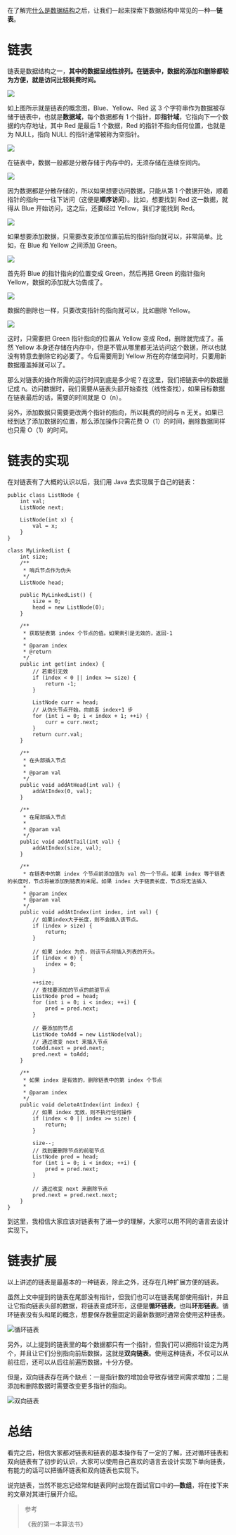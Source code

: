 在了解完[什么是数据结构](https://www.tianheyu.top/archives/what-is-data-structure)之后，让我们一起来探索下数据结构中常见的一种—**链表**。

# 链表

链表是数据结构之一，**其中的数据呈线性排列。在链表中，数据的添加和删除都较为方便，就是访问比较耗费时间。**

![](https://img-blog.csdnimg.cn/20200208233442679.png)

如上图所示就是链表的概念图，Blue、Yellow、Red 这 3 个字符串作为数据被存储于链表中，也就是**数据域**，每个数据都有 1 个指针，即**指针域**，它指向下一个数据的内存地址，其中 Red 是最后 1 个数据，Red 的指针不指向任何位置，也就是为 NULL，指向 NULL 的指针通常被称为空指针。

![](https://img-blog.csdnimg.cn/20200208233706544.png)

在链表中，数据一般都是分散存储于内存中的，无须存储在连续空间内。

![](https://img-blog.csdnimg.cn/20200208233821203.png)

因为数据都是分散存储的，所以如果想要访问数据，只能从第 1 个数据开始，顺着指针的指向一一往下访问（这便是**顺序访问**）。比如，想要找到 Red 这一数据，就得从 Blue 开始访问，这之后，还要经过 Yellow，我们才能找到 Red。

![](https://img-blog.csdnimg.cn/20200208233938284.png)

如果想要添加数据，只需要改变添加位置前后的指针指向就可以，非常简单。比如，在 Blue 和 Yellow 之间添加 Green。

![](https://img-blog.csdnimg.cn/20200208233954418.png)

首先将 Blue 的指针指向的位置变成 Green，然后再把 Green 的指针指向 Yellow，数据的添加就大功告成了。

![](https://img-blog.csdnimg.cn/20200208234031595.png)

数据的删除也一样，只要改变指针的指向就可以，比如删除 Yellow。

![](https://img-blog.csdnimg.cn/2020020823411066.png)

这时，只需要把 Green 指针指向的位置从 Yellow 变成 Red，删除就完成了。虽然 Yellow 本身还存储在内存中，但是不管从哪里都无法访问这个数据，所以也就没有特意去删除它的必要了。今后需要用到 Yellow 所在的存储空间时，只要用新数据覆盖掉就可以了。

那么对链表的操作所需的运行时间到底是多少呢？在这里，我们把链表中的数据量记成 n。访问数据时，我们需要从链表头部开始查找（线性查找），如果目标数据在链表最后的话，需要的时间就是 O（n）。

另外，添加数据只需要更改两个指针的指向，所以耗费的时间与 n 无关。如果已经到达了添加数据的位置，那么添加操作只需花费 O（1）的时间，删除数据同样也只需 O（1）的时间。

# 链表的实现

在对链表有了大概的认识以后，我们用 Java 去实现属于自己的链表：

```
public class ListNode {
    int val;
    ListNode next;

    ListNode(int x) {
        val = x;
    }
}

class MyLinkedList {
    int size;
    /**
     * 哨兵节点作为伪头
     */
    ListNode head;

    public MyLinkedList() {
        size = 0;
        head = new ListNode(0);
    }

    /**
     * 获取链表第 index 个节点的值。如果索引是无效的，返回-1
     *
     * @param index
     * @return
     */
    public int get(int index) {
        // 若索引无效
        if (index < 0 || index >= size) {
            return -1;
        }

        ListNode curr = head;
        // 从伪头节点开始，向前走 index+1 步
        for (int i = 0; i < index + 1; ++i) {
            curr = curr.next;
        }
        return curr.val;
    }

    /**
     * 在头部插入节点
     *
     * @param val
     */
    public void addAtHead(int val) {
        addAtIndex(0, val);
    }

    /**
     * 在尾部插入节点
     *
     * @param val
     */
    public void addAtTail(int val) {
        addAtIndex(size, val);
    }

    /**
     * 在链表中的第 index 个节点前添加值为 val 的一个节点。如果 index 等于链表的长度时，节点将被添加到链表的末尾。如果 index 大于链表长度，节点将无法插入
     *
     * @param index
     * @param val
     */
    public void addAtIndex(int index, int val) {
        // 如果index大于长度，则不会插入该节点。
        if (index > size) {
            return;
        }

        // 如果 index 为负，则该节点将插入列表的开头。
        if (index < 0) {
            index = 0;
        }

        ++size;
        // 查找要添加的节点的前驱节点
        ListNode pred = head;
        for (int i = 0; i < index; ++i) {
            pred = pred.next;
        }

        // 要添加的节点
        ListNode toAdd = new ListNode(val);
        // 通过改变 next 来插入节点
        toAdd.next = pred.next;
        pred.next = toAdd;
    }

    /**
     * 如果 index 是有效的，删除链表中的第 index 个节点
     *
     * @param index
     */
    public void deleteAtIndex(int index) {
        // 如果 index 无效，则不执行任何操作
        if (index < 0 || index >= size) {
            return;
        }

        size--;
        // 找到要删除节点的前驱节点
        ListNode pred = head;
        for (int i = 0; i < index; ++i) {
            pred = pred.next;
        }

        // 通过改变 next 来删除节点
        pred.next = pred.next.next;
    }
}
```

到这里，我相信大家应该对链表有了进一步的理解，大家可以用不同的语言去设计实现下。

# 链表扩展

以上讲述的链表是最基本的一种链表，除此之外，还存在几种扩展方便的链表。

虽然上文中提到的链表在尾部没有指针，但我们也可以在链表尾部使用指针，并且让它指向链表头部的数据，将链表变成环形，这便是**循环链表**，也叫**环形链表**。循环链表没有头和尾的概念，想要保存数量固定的最新数据时通常会使用这种链表。

![循环链表](https://img-blog.csdnimg.cn/20200208235434607.png)

另外，以上提到的链表里的每个数据都只有一个指针，但我们可以把指针设定为两个，并且让它们分别指向前后数据，这就是**双向链表**。使用这种链表，不仅可以从前往后，还可以从后往前遍历数据，十分方便。

但是，双向链表存在两个缺点：一是指针数的增加会导致存储空间需求增加；二是添加和删除数据时需要改变更多指针的指向。

![双向链表](https://img-blog.csdnimg.cn/2020020823551143.png)

# 总结

看完之后，相信大家都对链表和链表的基本操作有了一定的了解，还对循环链表和双向链表有了初步的认识，大家可以使用自己喜欢的语言去设计实现下单向链表，有能力的话可以把循环链表和双向链表也实现下。

说完链表，当然不能忘记经常和链表同时出现在面试官口中的—**数组**，将在接下来的文章对其进行展开介绍。

> 参考
> 
> 《我的第一本算法书》